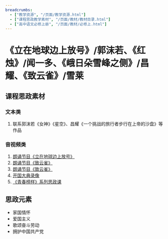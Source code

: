 ```yaml
---
breadcrumbs:
  - ["教学资源", "/页面/教学资源.html"]
  - ["课程思政教学素材", "/页面/教材/教材目录.html"]
  - ["高中语文必修上册", "/页面/教材/必修上.html"]
---
```


# 《立在地球边上放号》/郭沫若、《红烛》/闻一多、《峨日朵雪峰之侧》/昌耀、《致云雀》/雪莱

## 课程思政素材

### 文本类

1. 联系郭沫若《女神》《星空》、昌耀《一个挑战的旅行者步行在上帝的沙盘》等作品

### 音视频类

1. [朗诵节目《立在地球边上放号》](https://www.langsong.site/47241.html)
2. [朗诵节目《致云雀》](https://v.qq.com/x/page/d03878fgwmy.html)
3. [朗诵节目《致云雀》](https://v.qq.com/x/page/d03878fgwmy.html)
4. [开国大典录像](https://www.bilibili.com/video/BV1SJ411u7JW/?spm_id_from=333.337.search-card.all.click)
5. [《青春榜样》系列思政课](http://news.cctv.com/2022/05/12/ARTIeKGwMPkG1N6YnsoQLZu9220512.shtml)

## 思政元素

- 家国情怀
- 爱国主义
- 歌颂奋斗劳动
- 拥护中国共产党
